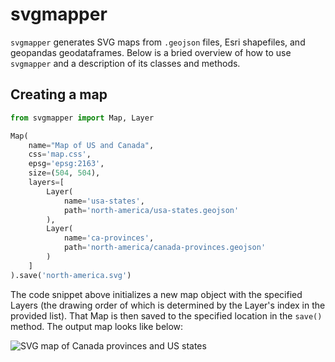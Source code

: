 # svgmapper
`svgmapper` generates SVG maps from `.geojson` files, Esri shapefiles, and geopandas geodataframes. 
Below is a bried overview of how to use `svgmapper` and a description of its classes and methods.

## Creating a map

```python
from svgmapper import Map, Layer

Map(
    name="Map of US and Canada",
    css='map.css',
    epsg='epsg:2163',
    size=(504, 504),
    layers=[
        Layer(
            name='usa-states',
            path='north-america/usa-states.geojson'
        ),
        Layer(
            name='ca-provinces',
            path='north-america/canada-provinces.geojson'
        )
    ]
).save('north-america.svg')

```
The code snippet above initializes a new map object with the specified Layers 
(the drawing order of which is determined by the Layer's index in the provided list). That Map is then
saved to the specified location in the `save()` method. The output map looks like below:

![SVG map of Canada provinces and US states](./north-america.svg)


